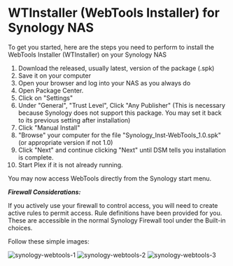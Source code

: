 # WTInstaller (WebTools Installer) for Synology NAS


To get you started, here are the steps you need to perform to install the WebTools Installer (WTInstaller) on your Synology NAS

1.  Download the released, usually latest, version of the package (.spk)
2.  Save it on your computer
3.  Open your browser and log into your NAS as you always do
4.  Open Package Center.
5.    Click on "Settings" 
6.    Under "General", "Trust Level",  Click "Any Publisher" 
       (This is necessary because Synology does not support this package.  You may set it back to its previous setting after installation)
7.  Click "Manual Install"
8.  "Browse" your computer for the file "Synology_Inst-WebTools_1.0.spk"   (or appropriate version if not 1.0)
9.  Click "Next" and continue clicking "Next" until DSM tells you installation is complete.
10.  Start Plex if it is not already running.

You may now access WebTools directly from the Synology start menu.


_**Firewall Considerations:**_

If you actively use your firewall to control access,  you will need to create active rules to permit access.  Rule definitions have been provided for you.  These are accessible in the normal Synology Firewall tool under the Built-in choices.

Follow these simple images:

![synology-webtools-1](https://github.com/ukdtom/WTInstaller/blob/master/Wiki/synology/synology-webtools-1a.png)
![synology-webtools-2](https://github.com/ukdtom/WTInstaller/blob/master/Wiki/synology/synology-webtools-2a.png)
![synology-webtools-3](https://github.com/ukdtom/WTInstaller/blob/master/Wiki/synology/synology-webtools-3a.png)



